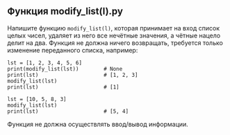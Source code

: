 ## Функция modify_list(l).py
Напишите функцию `modify_list(l)`, которая принимает на вход список целых чисел, удаляет из него все нечётные значения, а чётные нацело делит на два. Функция не должна ничего возвращать, требуется только изменение переданного списка, например:
```
lst = [1, 2, 3, 4, 5, 6]
print(modify_list(lst))        # None
print(lst)                     # [1, 2, 3]
modify_list(lst)
print(lst)                     # [1]

lst = [10, 5, 8, 3]
modify_list(lst)
print(lst)                     # [5, 4]
```
Функция не должна осуществлять ввод/вывод информации.
